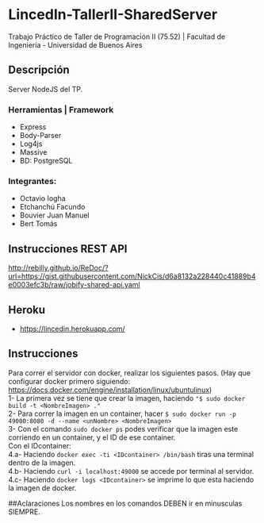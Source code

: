 # LincedIn-TallerII-SharedServer
Trabajo Práctico de Taller de Programación II (75.52) | Facultad de Ingeniería - Universidad de Buenos Aires

## Descripción
Server NodeJS del TP.

### Herramientas | Framework
  - Express
  - Body-Parser
  - Log4js
  - Massive
  - BD: PostgreSQL

### Integrantes:
  - Octavio Iogha
  - Etchanchú Facundo
  - Bouvier Juan Manuel
  - Bert Tomás

## Instrucciones REST API
http://rebilly.github.io/ReDoc/?url=https://gist.githubusercontent.com/NickCis/d6a8132a228440c41889b4e0003efc3b/raw/jobify-shared-api.yaml

## Heroku
  - https://lincedin.herokuapp.com/

## Instrucciones
Para correr el servidor con docker, realizar los siguientes pasos. (Hay que configurar docker primero siguiendo: https://docs.docker.com/engine/installation/linux/ubuntulinux) </br>
1- La primera vez se tiene que crear la imagen, haciendo ``"$ sudo docker build -t <NombreImagen> ."``</br>
2- Para correr la imagen en un container, hacer ``$ sudo docker run -p 49000:8080 -d --name <unNombre> <NombreImagen> `` </br>
3- Con el comando ``sudo docker ps`` podes verificar que la imagen este corriendo en un container, y el ID de ese container. </br>
Con el IDcontainer:</br>
4.a- Haciendo ``docker exec -ti <IDcontainer> /bin/bash`` tiras una terminal dentro de la imagen. </br>
4.b- Haciendo ``curl -i localhost:49000`` se accede por terminal al servidor. </br>
4.c- Haciendo ``docker logs <IDcontainer>`` se imprime lo que esta haciendo la imagen de docker. </br>

##Aclaraciones
Los nombres en los comandos DEBEN ir en minusculas SIEMPRE. </br>
